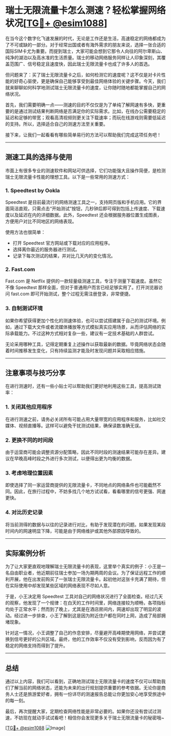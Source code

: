 # 瑞士无限流量卡怎么测速？轻松掌握网络状况[[TG💪+ @esim1088](https://t.me/s/esim1088)]

在当今这个数字化飞速发展的时代，无论是工作还是生活，高速稳定的网络都成为了不可或缺的一部分。对于经常出国或者有海外需求的朋友来说，选择一张合适的国际SIM卡尤为重要。而提到瑞士，大家可能会想到它那令人向往的阿尔卑斯山、纯净的湖泊以及高水准的生活质量。瑞士的移动网络服务同样让人印象深刻，其覆盖范围广、信号稳定且速度快，因此瑞士无限流量卡也成了许多人的首选。

但问题来了：买了瑞士无限流量卡之后，如何检测它的速度呢？这不仅是对卡片性能的好奇心驱使，更是确保自己能够享受到最佳网络体验的关键步骤。今天，我们就来聊聊如何科学地测试瑞士无限流量卡的速度，让你随时随地都能掌握自己的网络状况。

首先，我们需要明确一点——测速的目的不仅仅是为了单纯了解网速有多快，更重要的是通过测试结果判断网络是否满足你的实际需求。比如，在线办公需要稳定的延迟和足够的带宽；观看高清视频则更关注下载速率；而玩在线游戏则需要低延迟的支持。所以，选择适合自己的测速方法至关重要。

接下来，让我们一起看看有哪些简单易行的方法可以帮助我们完成这项任务吧！

---

## 测速工具的选择与使用

市面上有很多专业的测速软件和网站可供选择，它们功能强大且操作简便，是检测瑞士无限流量卡性能的理想工具。以下是一些常用的测速方式：

### 1. Speedtest by Ookla
Speedtest 是目前最流行的网络测速工具之一，支持网页版和手机应用。它的界面简洁直观，只需点击“开始测试”按钮，几秒钟后即可得到包括上传速度、下载速度以及延迟在内的详细数据。此外，Speedtest 还会根据服务器位置生成图表，方便用户对比不同地区的网络表现。

使用方法也很简单：
- 打开 Speedtest 官方网站或下载对应的应用程序。
- 选择离你最近的服务器进行测试。
- 记录下每次测试的结果，并对比几天内的变化情况。

### 2. Fast.com
Fast.com 是 Netflix 提供的一款轻量级测速工具，专注于测量下载速度。虽然它不像 Speedtest 那样全面，但对于普通用户而言已经足够实用了。打开浏览器访问 fast.com 即可开始测试，整个过程无需注册登录，非常便捷。

### 3. 自制测试环境
如果你希望获得更加个性化的测速体验，也可以尝试搭建属于自己的测试环境。例如，通过下载大文件或者流媒体播放等方式模拟真实应用场景，从而评估网络的实际承载能力。不过这种方式相对复杂一些，建议有一定技术基础的人群尝试。

无论采用哪种工具，记得定期重复上述操作以获取最新的数据。毕竟网络状态会随着时间推移发生变化，只有持续监测才能及时发现问题并采取相应措施。

---

## 注意事项与技巧分享

在进行测速时，还有一些小贴士可以帮助我们更好地利用这些工具，提高测试效率：

### 1. 关闭其他应用程序
在进行测速之前，请务必关闭所有可能占用大量带宽的应用程序和服务，比如社交媒体、视频直播等。这样可以避免干扰测试结果，确保读数准确无误。

### 2. 更换不同的时间段
由于运营商可能会调整资源分配策略，因此不同时段的测速结果可能存在差异。建议在早晚高峰时段之外进行多次测试，以便得出更为均衡的数据。

### 3. 考虑地理位置因素
即使选择了同一家运营商提供的无限流量卡，不同地点的网络条件也可能截然不同。因此，在旅行过程中，不妨多找几个地方试试看，看看哪里的信号更强、网速更快。

### 4. 对比历史记录
将当前测得的数据与以往的记录进行对比，有助于发现潜在的问题。如果发现某段时间内的网速明显下降，可能是由于网络维护或其他外部原因导致的。

---

## 实际案例分析

为了让大家更直观地理解瑞士无限流量卡的表现，这里举个真实的例子：小王是一名自由职业者，他近期前往瑞士参加一场为期两周的会议。为了保证远程工作的顺利开展，他在出发前购买了一张瑞士无限流量卡。起初他对这张卡充满了期待，但在实际使用中却发现某些区域的网络表现不尽如人意。

于是，小王决定用 Speedtest 工具对自己的网络状况进行了全面检查。经过几天的观察，他发现了一个规律：在白天的工作时间里，网络连接较为顺畅，各项指标均处于正常水平；然而到了晚上，尤其是在酒店房间内，网速却出现了明显的波动。经过进一步排查，小王了解到这是因为附近住户都在同时上网，造成了局部拥堵现象。

针对这一情况，小王调整了自己的作息安排，尽量避开高峰期使用网络，并尝试更换到信号更好的公共区域。最终，他的工作效率不仅没有受到影响，反而因为有了稳定的网络支持而得到了提升。

---

## 总结

通过以上内容，我们可以看到，正确地测试瑞士无限流量卡的速度不仅可以帮助我们了解当前的网络状态，还能为未来的出行规划提供重要的参考依据。无论你是商务人士还是旅游爱好者，拥有一份详尽的测速报告总能让你更加安心地享受旅途中的每一刻。

最后，再次提醒大家，定期检查网络性能是非常必要的。如果你还没有尝试过测速，不妨现在就动手试试看吧！相信你会发现更多关于瑞士无限流量卡的秘密哦~

[[TG💪+ @esim1088](https://t.me/s/esim1088) ![Image](https://i.postimg.cc/4NQfJmqS/Snipaste-2025-05-13-00-14-12.png)]